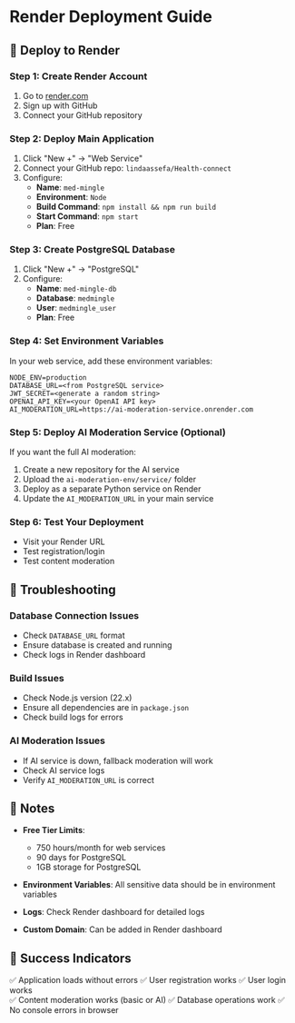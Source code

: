 # Render Deployment Guide

## 🚀 Deploy to Render

### Step 1: Create Render Account
1. Go to [render.com](https://render.com)
2. Sign up with GitHub
3. Connect your GitHub repository

### Step 2: Deploy Main Application
1. Click "New +" → "Web Service"
2. Connect your GitHub repo: `lindaassefa/Health-connect`
3. Configure:
   - **Name**: `med-mingle`
   - **Environment**: `Node`
   - **Build Command**: `npm install && npm run build`
   - **Start Command**: `npm start`
   - **Plan**: Free

### Step 3: Create PostgreSQL Database
1. Click "New +" → "PostgreSQL"
2. Configure:
   - **Name**: `med-mingle-db`
   - **Database**: `medmingle`
   - **User**: `medmingle_user`
   - **Plan**: Free

### Step 4: Set Environment Variables
In your web service, add these environment variables:

```
NODE_ENV=production
DATABASE_URL=<from PostgreSQL service>
JWT_SECRET=<generate a random string>
OPENAI_API_KEY=<your OpenAI API key>
AI_MODERATION_URL=https://ai-moderation-service.onrender.com
```

### Step 5: Deploy AI Moderation Service (Optional)
If you want the full AI moderation:

1. Create a new repository for the AI service
2. Upload the `ai-moderation-env/service/` folder
3. Deploy as a separate Python service on Render
4. Update the `AI_MODERATION_URL` in your main service

### Step 6: Test Your Deployment
- Visit your Render URL
- Test registration/login
- Test content moderation

## 🔧 Troubleshooting

### Database Connection Issues
- Check `DATABASE_URL` format
- Ensure database is created and running
- Check logs in Render dashboard

### Build Issues
- Check Node.js version (22.x)
- Ensure all dependencies are in `package.json`
- Check build logs for errors

### AI Moderation Issues
- If AI service is down, fallback moderation will work
- Check AI service logs
- Verify `AI_MODERATION_URL` is correct

## 📝 Notes

- **Free Tier Limits**: 
  - 750 hours/month for web services
  - 90 days for PostgreSQL
  - 1GB storage for PostgreSQL

- **Environment Variables**: All sensitive data should be in environment variables
- **Logs**: Check Render dashboard for detailed logs
- **Custom Domain**: Can be added in Render dashboard

## 🎯 Success Indicators

✅ Application loads without errors
✅ User registration works
✅ User login works  
✅ Content moderation works (basic or AI)
✅ Database operations work
✅ No console errors in browser 